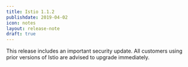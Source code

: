 ```yaml
---
title: Istio 1.1.2
publishdate: 2019-04-02
icon: notes
layout: release-note
draft: true
---
```


This release includes an important security update. All customers using prior versions of Istio are advised to upgrade immediately.
